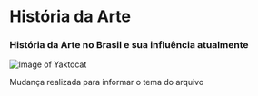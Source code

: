 # História da Arte
### História da Arte no Brasil e sua influência atualmente

![Image of Yaktocat](https://octodex.github.com/images/yaktocat.png)




















Mudança realizada para informar o tema do arquivo
